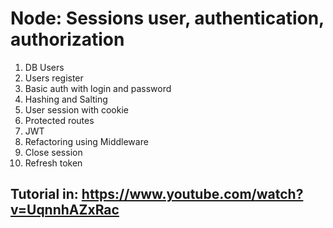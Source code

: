 # Node: Sessions user, authentication, authorization

1. DB Users
2. Users register
3. Basic auth with login and password
4. Hashing and Salting
5. User session with cookie
6. Protected routes
7. JWT
8. Refactoring using Middleware
9. Close session
10. Refresh token

## Tutorial in: https://www.youtube.com/watch?v=UqnnhAZxRac